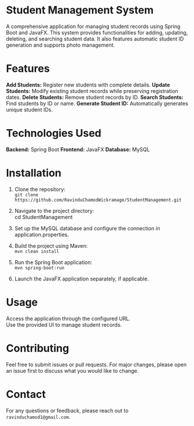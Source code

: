 # Student Management System
A comprehensive application for managing student records using Spring Boot and JavaFX. This system provides functionalities for adding, updating, deleting, and searching student data. It also features automatic student ID generation and supports photo management.

# Features
**Add Students:** Register new students with complete details.
**Update Students:** Modify existing student records while preserving registration dates.
**Delete Students:** Remove student records by ID.
**Search Students:** Find students by ID or name.
**Generate Student ID:** Automatically generates unique student IDs.

# Technologies Used
**Backend:** Spring Boot
**Frontend:** JavaFX
**Database:** MySQL

# Installation
1. Clone the repository:  
```git clone https://github.com/RavinduChamodWickramage/StudentManagement.git```  

2. Navigate to the project directory:  
cd StudentManagement

3. Set up the MySQL database and configure the connection in application.properties.

4. Build the project using Maven:  
```mvn clean install```

5. Run the Spring Boot application:  
```mvn spring-boot:run```

6. Launch the JavaFX application separately, if applicable.

# Usage
Access the application through the configured URL.  
Use the provided UI to manage student records.

# Contributing
Feel free to submit issues or pull requests. For major changes, please open an issue first to discuss what you would like to change.

# Contact
For any questions or feedback, please reach out to ```ravinduchamod1@gmail.com```.
